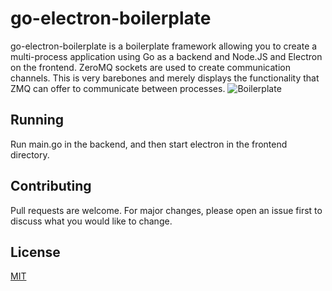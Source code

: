 # go-electron-boilerplate
go-electron-boilerplate is a boilerplate framework allowing you to create a multi-process application using Go as a backend and Node.JS and Electron on the frontend. ZeroMQ sockets are used to create communication channels. This is very barebones and merely displays the functionality that ZMQ can offer to communicate between processes.
![Boilerplate](https://i.imgur.com/T7CyAk4.png)

## Running
Run main.go in the backend, and then start electron in the frontend directory.

## Contributing
Pull requests are welcome. For major changes, please open an issue first to discuss what you would like to change.

## License
[MIT](https://choosealicense.com/licenses/mit/)
